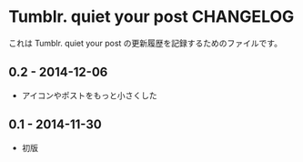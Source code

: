 # Tumblr. quiet your post CHANGELOG

これは Tumblr. quiet your post の更新履歴を記録するためのファイルです。

## 0.2 - 2014-12-06

* アイコンやポストをもっと小さくした

## 0.1 - 2014-11-30

* 初版
